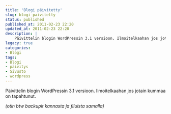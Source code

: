 ```yaml
---
title: 'Blogi päivitetty'
slug: blogi-paivitetty
status: published
published_at: 2011-02-23 22:20
updated_at: 2011-02-23 22:20
description: |
    Päivittelin blogin WordPressin 3.1 versioon. Ilmoitelkaahan jos jotain kummaa on tapahtunut. (otin btw backupit kannasta ja filuista samalla)
legacy: true
categories:
- Blogi
tags:
- Blogi
- päivitys
- Sivusto
- wordpress
---
```


<p>Päivittelin blogin WordPressin 3.1 versioon. Ilmoitelkaahan jos jotain kummaa on tapahtunut.</p>
<p><em>(otin btw backupit kannasta ja filuista samalla)</em></p>